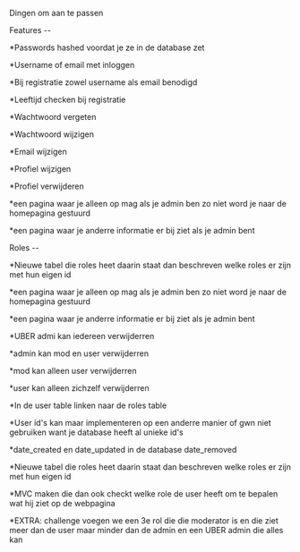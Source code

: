 Dingen om aan te passen


Features -- 

*Passwords hashed voordat je ze in de database zet

*Username of email met inloggen

*Bij registratie zowel username als email benodigd

*Leeftijd checken bij registratie

*Wachtwoord vergeten

*Wachtwoord wijzigen

*Email wijzigen

*Profiel wijzigen

*Profiel verwijderen

*een pagina waar je alleen op mag als je admin ben zo niet word je naar de homepagina gestuurd

*een pagina waar je anderre informatie er bij ziet als je admin bent



Roles -- 

*Nieuwe tabel die roles heet daarin staat dan beschreven welke roles er zijn met hun eigen id

*een pagina waar je alleen op mag als je admin ben zo niet word je naar de homepagina gestuurd

*een pagina waar je anderre informatie er bij ziet als je admin bent

*UBER admi kan iedereen verwijderren

*admin kan mod en user verwijderren

*mod kan alleen user verwijderren

*user kan alleen zichzelf verwijderren

*In de user table linken naar de roles table





*User id's kan maar implementeren op een anderre manier of gwn niet gebruiken want je database heeft al unieke id's

*date_created en date_updated in de database date_removed


*Nieuwe tabel die roles heet daarin staat dan beschreven welke roles er zijn met hun eigen id


*MVC maken die dan ook checkt welke role de user heeft om te bepalen wat hij ziet op de webpagina


*EXTRA: challenge voegen we een 3e rol die die moderator is en die ziet meer dan de user maar minder dan de admin en een UBER admin die 
alles kan

